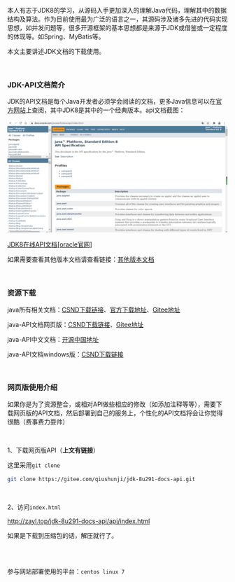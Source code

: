 

本人有志于JDK8的学习，从源码入手更加深入的理解Java代码，理解其中的数据结构及算法。作为目前使用最为广泛的语言之一，其源码涉及诸多先进的代码实现思想，如并发问题等，很多开源框架的基本思想都是来源于JDK或借鉴或一定程度的体现等。如Spring、MyBatis等。

本文主要讲述JDK文档的下载使用。

<br>



### JDK-API文档简介

JDK的API文档是每个Java开发者必须学会阅读的文档，更多Java信息可以在[官方网站](https://www.oracle.com/java/)上查阅，其中JDK8是其中的一个经典版本。api文档截图：

![image-20210528142741686](images/jdk-docs-help/image-20210528142741686.png)

[JDK8在线API文档[oracle官网]](https://docs.oracle.com/javase/8/docs/api/index.html)

如果需要查看其他版本文档请查看链接：[其他版本文档](https://docs.oracle.com/en/java/javase/index.html)

<br>



### 资源下载

java所有相关文档：[CSND下载链接](https://download.csdn.net/download/win_CSDN/19143980)、[官方下载地址](https://www.oracle.com/java/technologies/javase-jdk8-doc-downloads.html)、[Gitee地址](https://gitee.com/qiushunji/jdk-8u291-docs-all)

java-API文档网页版：[CSND下载链接](https://download.csdn.net/download/win_CSDN/19144312)、[Gitee地址](https://gitee.com/qiushunji/jdk-8u291-docs-api)

java-API中文文档：[开源中国地址](https://tool.oschina.net/apidocs/apidoc?api=jdk-zh)

java-API文档windows版：[CSND下载链接](https://download.csdn.net/download/win_CSDN/19148185)

<br>



### 网页版使用介绍

如果你是为了资源整合，或相对API做些相应的修改（如添加注释等等），需要下载网页版的API文档，然后部署到自己的服务上，个性化的API文档将会让你觉得很酷（费事费力耍帅）

<br>

1、下载网页版API（**上文有链接**）

这里采用`git clone`

```bash
git clone https://gitee.com/qiushunji/jdk-8u291-docs-api.git
```

<br>

2、访问`index.html`

http://zayl.top/jdk-8u291-docs-api/api/index.html

如果是下载到压缩包的话，解压就行了。

<br>

<br>


参与网站部署使用的平台：`centos linux 7`

